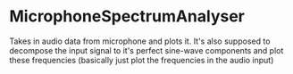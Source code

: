 # MicrophoneSpectrumAnalyser
Takes in audio data from microphone and plots it. It's also supposed to decompose the input signal to it's perfect sine-wave components and plot these frequencies (basically just plot the frequencies in the audio input)
